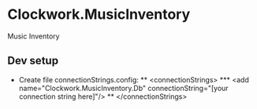 # Clockwork.MusicInventory

Music Inventory

## Dev setup

* Create file connectionStrings.config:
** &lt;connectionStrings&gt;
***  &lt;add name="Clockwork.MusicInventory.Db"  connectionString="[your connection string here]"/&gt;
** &lt;/connectionStrings&gt;
